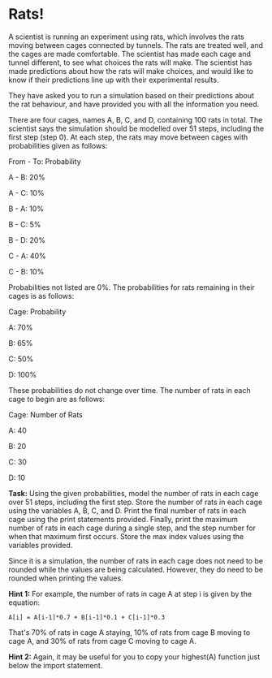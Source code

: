 # Rats!

A scientist is running an experiment using rats, which involves the rats moving between cages connected by tunnels. The rats are treated well, and the cages are made comfortable. The scientist has made each cage and tunnel different, to see what choices the rats will make. The scientist has made predictions about how the rats will make choices, and would like to know if their predictions line up with their experimental results.

They have asked you to run a simulation based on their predictions about the rat behaviour, and have provided you with all the information you need.

There are four cages, names A, B, C, and D, containing 100 rats in total. The scientist says the simulation should be modelled over 51 steps, including the first step (step 0). At each step, the rats may move between cages with probabilities given as follows:

From - To: Probability

A - B: 20%

A - C: 10%

B - A: 10%

B - C: 5%

B - D: 20%

C - A: 40%

C - B: 10%


Probabilities not listed are 0%. The probabilities for rats remaining in their cages is as follows:


Cage: Probability

A: 70%

B: 65%

C: 50%

D: 100%


These probabilities do not change over time. The number of rats in each cage to begin are as follows:

Cage: Number of Rats

A: 40

B: 20

C: 30

D: 10


**Task:** Using the given probabilities, model the number of rats in each cage over 51 steps, including the first step. Store the number of rats in each cage using the variables A, B, C, and D. Print the final number of rats in each cage using the print statements provided. Finally, print the maximum number of rats in each cage during a single step, and the step number for when that maximum first occurs. Store the max index values using the variables provided. 

Since it is a simulation, the number of rats in each cage does not need to be rounded while the values are being calculated. However, they do need to be rounded when printing the values.  

**Hint 1:** For example, the number of rats in cage A at step i is given by the equation: 

`A[i] = A[i-1]*0.7 + B[i-1]*0.1 + C[i-1]*0.3`

That's 70% of rats in cage A staying, 10% of rats from cage B moving to cage A, and 30% of rats from cage C moving to cage A. 

**Hint 2:** Again, it may be useful for you to copy your highest(A) function just below the import statement.

